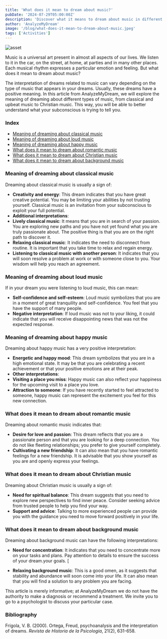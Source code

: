 ```yaml
---
title: 'What does it mean to dream about music?'
pubDate: '2024-07-29T05:00:00Z'
description: 'Discover what it means to dream about music in different contexts, from classical to Christian. Explore the interpretation of these dreams to better understand what your subconscious mind wants to tell you.'
author: 'AnalyzeMyDream'
image: '/blog/what-does-it-mean-to-dream-about-music.jpeg'
tags: ['Activities']
---
```


![asset](/blog/what-does-it-mean-to-dream-about-music.jpeg)

Music is a universal art present in almost all aspects of our lives. We listen to it in the car, on the street, at home, at parties and in many other places. Each musical rhythm expresses a particular emotion and feeling. But what does it mean to dream about music?

The interpretation of dreams related to music can vary depending on the type of music that appears in your dreams. Usually, these dreams have a positive meaning. In this article from AnalyzeMyDream, we will explore the meaning of dreaming about different types of music, from classical and upbeat music to Christian music. This way, you will be able to better understand what your subconscious is trying to tell you.

### Index

- [Meaning of dreaming about classical music](#meaning-of-dreaming-about-classical-music)
- [Meaning of dreaming about loud music](#meaning-of-dreaming-about-loud-music)
- [Meaning of dreaming about happy music](#meaning-of-dreaming-about-happy-music)
- [What does it mean to dream about romantic music](#what-does-it-mean-to-dream-about-romantic-music)
- [What does it mean to dream about Christian music](#what-does-it-mean-to-dream-about-christian-music)
- [What does it mean to dream about background music](#what-does-it-mean-to-dream-about-background-music)

### Meaning of dreaming about classical music

Dreaming about classical music is usually a sign of:

- **Creativity and energy**: This dream indicates that you have great creative potential. You may be limiting your abilities by not trusting yourself. Classical music is an invitation from your subconscious to exploit your full potential.
- **Additional interpretations**:
- **Lively classical music**: It means that you are in search of your passion. You are exploring new paths and you have not yet found what you are truly passionate about. The positive thing is that you are on the right path to discover it.
- **Relaxing classical music**: It indicates the need to disconnect from routine. It is important that you take time to relax and regain energy.
- **Listening to classical music with another person**: It indicates that you will soon resolve a problem at work or with someone close to you. Your wisdom will help you reach an agreement.

### Meaning of dreaming about loud music

If in your dream you were listening to loud music, this can mean:

- **Self-confidence and self-esteem**: Loud music symbolizes that you are in a moment of great tranquility and self-confidence. You feel that you have the support of many people.
- **Negative interpretation**: If loud music was not to your liking, it could indicate that you will receive disappointing news that was not the expected response.

### Meaning of dreaming about happy music

Dreaming about happy music has a very positive interpretation:

- **Energetic and happy mood**: This dream symbolizes that you are in a high emotional state. It may be that you are celebrating a recent achievement or that your positive emotions are at their peak.
- **Other interpretations**:
- **Visiting a place you miss**: Happy music can also reflect your happiness for the upcoming visit to a place you love.
- **Attraction to someone**: If you have recently started to feel attracted to someone, happy music can represent the excitement you feel for this new connection. 

### What does it mean to dream about romantic music

Dreaming about romantic music indicates that:

- **Desire for love and passion**: This dream reflects that you are a passionate person and that you are looking for a deep connection. You do not like fleeting relationships; you prefer to give yourself completely.
- **Cultivating a new friendship**: It can also mean that you have romantic feelings for a new friendship. It is advisable that you show yourself as you are and openly express your feelings.

### What does it mean to dream about Christian music

Dreaming about Christian music is usually a sign of:

- **Need for spiritual balance**: This dream suggests that you need to explore new perspectives to find inner peace. Consider seeking advice from trusted people to help you find your way.
- **Support and advice**: Talking to more experienced people can provide you with the guidance you need to move forward positively in your life.

### What does it mean to dream about background music

Dreaming about background music can have the following interpretations:

- **Need for concentration**: It indicates that you need to concentrate more on your tasks and plans. Pay attention to details to ensure the success of your dream.your goals. [

- **Relaxing background music**: This is a good omen, as it suggests that stability and abundance will soon come into your life. It can also mean that you will find a solution to any problem you are facing.

This article is merely informative; at AnalyzeMyDream we do not have the authority to make a diagnosis or recommend a treatment. We invite you to go to a psychologist to discuss your particular case.

### Bibliography

Frígola, V. B. (2000). Ortega, Freud, psychoanalysis and the interpretation of dreams. *Revista de Historia de la Psicología*, 21(2), 631-658.